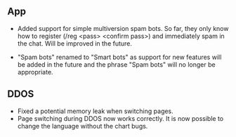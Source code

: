 ## App
  - Added support for simple multiversion spam bots. So far, they only know how to register (/reg \<pass\> \<confirm pass\>) and immediately spam in the chat. Will be improved in the future.

  - "Spam bots" renamed to "Smart bots" as support for new features will be added in the future and the phrase "Spam bots" will no longer be appropriate.

## DDOS
  - Fixed a potential memory leak when switching pages.
  - Page switching during DDOS now works correctly. It is now possible to change the language without the chart bugs.